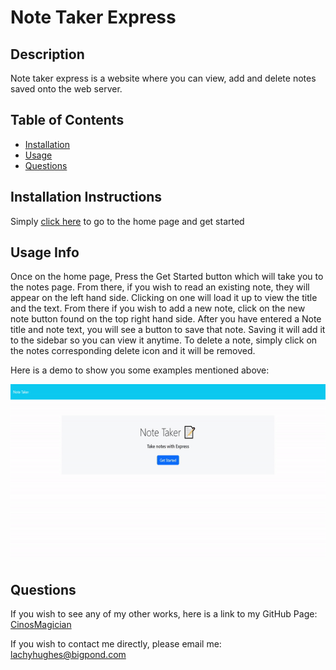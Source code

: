 # Note Taker Express

## Description

Note taker express is a website where you can view, add and delete notes saved onto the web server.

## Table of Contents

- [Installation](#installation-instructions)
- [Usage](#usage-info)
- [Questions](#questions)

## Installation Instructions

Simply <a href="https://note-taker-express-vq6h.onrender.com/">click here</a> to go to the home page and get started

## Usage Info

Once on the home page, Press the Get Started button which will take you to the notes page. From there, if you wish to read an existing note, they will appear on the left hand side. Clicking on one will load it up to view the title and the text. From there if you wish to add a new note, click on the new note button found on the top right hand side. After you have entered a Note title and note text, you will see a button to save that note. Saving it will add it to the sidebar so you can view it anytime. To delete a note, simply click on the notes corresponding delete icon and it will be removed.

Here is a demo to show you some examples mentioned above:

<img src="./assets/demo.gif">

## Questions

If you wish to see any of my other works,
here is a link to my GitHub Page: [CinosMagician](https://github.com/CinosMagician)

If you wish to contact me directly, please email me: lachyhughes@bigpond.com

